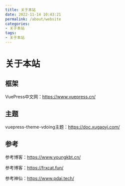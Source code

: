 ```yaml
---
title: 关于本站
date: 2022-11-14 10:43:21
permalink: /about/website
categories:
- 关于本站
tags:
- 关于本站
---
```


# 关于本站

## 框架

VuePress中文网：https://www.vuepress.cn/

## 主题

vuepress-theme-vdoing主题：https://doc.xugaoyi.com/

## 参考

参考博客：https://www.youngkbt.cn/

参考博客：https://frxcat.fun/

参考神仙：https://www.pdai.tech/